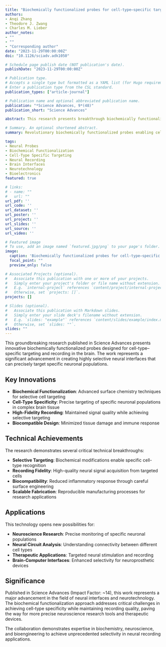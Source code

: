 ```yaml
---
title: "Biochemically functionalized probes for cell-type–specific targeting and recording in the brain"
authors:
- Anqi Zhang
- Theodore J. Zwang
- Charles M. Lieber
author_notes:
- ""
- ""
- "Corresponding author"
date: "2023-11-29T00:00:00Z"
doi: "10.1126/sciadv.adk1050"

# Schedule page publish date (NOT publication's date).
publishDate: "2023-11-29T00:00:00Z"

# Publication type.
# Accepts a single type but formatted as a YAML list (for Hugo requirements).
# Enter a publication type from the CSL standard.
publication_types: ["article-journal"]

# Publication name and optional abbreviated publication name.
publication: "*Science Advances, 9*(48)"
publication_short: "Science Advances"

abstract: This research presents breakthrough biochemically functionalized probes designed for cell-type–specific targeting and recording in the brain. The work demonstrates novel approaches to creating highly selective neural interfaces that can target specific cell populations while maintaining biocompatibility and recording fidelity. The study explores advanced biochemical functionalization techniques and their applications in creating precise neural recording devices for neuroscience research and potential therapeutic applications.

# Summary. An optional shortened abstract.
summary: Revolutionary biochemically functionalized probes enabling cell-type–specific targeting and high-fidelity neural recording in brain tissue.

tags:
- Neural Probes
- Biochemical Functionalization
- Cell-Type Specific Targeting
- Neural Recording
- Brain Interfaces
- Neurotechnology
- Bioelectronics
featured: true

# links:
# - name: ""
#   url: ""
url_pdf: ''
url_code: ''
url_dataset: ''
url_poster: ''
url_project: ''
url_slides: ''
url_source: ''
url_video: ''

# Featured image
# To use, add an image named `featured.jpg/png` to your page's folder. 
image:
  caption: 'Biochemically functionalized probes for cell-type–specific targeting and recording in the brain'
  focal_point: ""
  preview_only: false

# Associated Projects (optional).
#   Associate this publication with one or more of your projects.
#   Simply enter your project's folder or file name without extension.
#   E.g. `internal-project` references `content/project/internal-project/index.md`.
#   Otherwise, set `projects: []`.
projects: []

# Slides (optional).
#   Associate this publication with Markdown slides.
#   Simply enter your slide deck's filename without extension.
#   E.g. `slides: "example"` references `content/slides/example/index.md`.
#   Otherwise, set `slides: ""`.
slides: ""
---
```


This groundbreaking research published in Science Advances presents innovative biochemically functionalized probes designed for cell-type–specific targeting and recording in the brain. The work represents a significant advancement in creating highly selective neural interfaces that can precisely target specific neuronal populations.

## Key Innovations

- **Biochemical Functionalization**: Advanced surface chemistry techniques for selective cell targeting
- **Cell-Type Specificity**: Precise targeting of specific neuronal populations in complex brain tissue
- **High-Fidelity Recording**: Maintained signal quality while achieving selective targeting
- **Biocompatible Design**: Minimized tissue damage and immune response

## Technical Achievements

The research demonstrates several critical technical breakthroughs:

- **Selective Targeting**: Biochemical modifications enable specific cell-type recognition
- **Recording Fidelity**: High-quality neural signal acquisition from targeted cells
- **Biocompatibility**: Reduced inflammatory response through careful surface engineering
- **Scalable Fabrication**: Reproducible manufacturing processes for research applications

## Applications

This technology opens new possibilities for:

- **Neuroscience Research**: Precise monitoring of specific neuronal populations
- **Neural Circuit Analysis**: Understanding connectivity between different cell types
- **Therapeutic Applications**: Targeted neural stimulation and recording
- **Brain-Computer Interfaces**: Enhanced selectivity for neuroprosthetic devices

## Significance

Published in Science Advances (Impact Factor: ~14), this work represents a major advancement in the field of neural interfaces and neurotechnology. The biochemical functionalization approach addresses critical challenges in achieving cell-type specificity while maintaining recording quality, paving the way for more precise neuroscience research tools and therapeutic devices.

The collaboration demonstrates expertise in biochemistry, neuroscience, and bioengineering to achieve unprecedented selectivity in neural recording applications.
